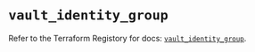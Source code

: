 # `vault_identity_group`

Refer to the Terraform Registory for docs: [`vault_identity_group`](https://registry.terraform.io/providers/hashicorp/vault/3.15.1/docs/resources/identity_group).
